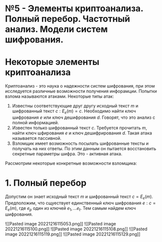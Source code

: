 # №5 - Элементы криптоанализа. Полный перебор. Частотный анализ. Модели систем шифрования.

# Некоторые элементы криптоанализа

Криптоанализ - это наука о надежности систем шифрования, при этом исследуется различные возможности получения инфорамции.
Попытки взлома называются атаками. Некоторые типы атак:
1. Известны соответствующие друг другу исходный текст $m$ и шифрованный текст $c:E_{e}(m)=c$. Необходимо найти ключ шифрования $e$ или ключ дешифрования $d$. Говорят, что это анализ с полной информацией.
2. Известен только шифрованный текст $c$. Требуется прочитать $m$, найти ключ шфирования $e$ и ключ дешифрирования $d$. Такая атака называется пассивной.
3. Взломщик имеет возможность посылать шифрованные тексты и получать на них ответы. По этим данным он пытается восстановить секретные параметры шифра. Это - активная атака.

Рассмотрим некоторые конкретные возможности взломщика:
# 1. Полный перебор
Допустим он знает исходный текст $m$ и шифрованный текст $c=E_{e}(m)$. Предположим, что сщуествует единственный ключ шифрования $e:c=E_{e}(m)$, где $e_{p}$ один из ключей $e_{1},\dots e_{t}$. Тем самым найдем ключ шифрования.


![[Pasted image 20221216115053.png]]
![[Pasted image 20221216115100.png]]
![[Pasted image 20221216115108.png]]
![[Pasted image 20221216115119.png]]
![[Pasted image 20221216115129.png]]
